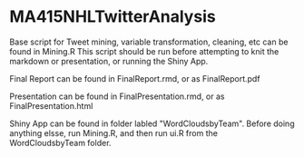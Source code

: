 # MA415NHLTwitterAnalysis

Base script for Tweet mining, variable transformation, cleaning, etc can be found in Mining.R 
 This script should be run before attempting to knit the markdown or presentation, or running the Shiny App.
 
 Final Report can be found in FinalReport.rmd, or as FinalReport.pdf
 
 Presentation can be found in FinalPresentation.rmd, or as FinalPresentation.html
 
 Shiny App can be found in folder labled "WordCloudsbyTeam". Before doing anything elsse, run Mining.R, and then run ui.R from the WordCloudsbyTeam folder.
